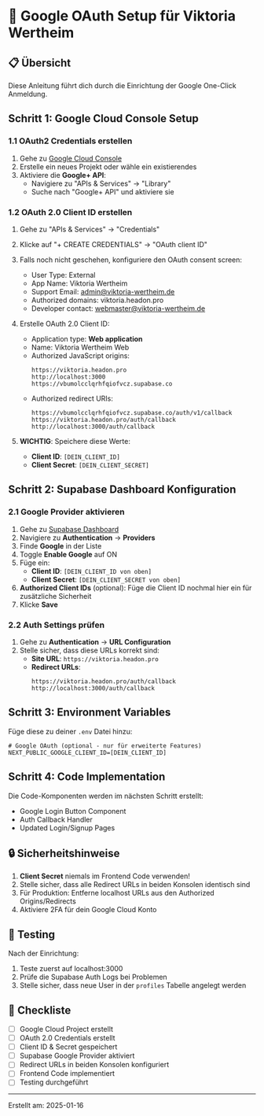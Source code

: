 # 🔐 Google OAuth Setup für Viktoria Wertheim

## 📋 Übersicht
Diese Anleitung führt dich durch die Einrichtung der Google One-Click Anmeldung.

## Schritt 1: Google Cloud Console Setup

### 1.1 OAuth2 Credentials erstellen
1. Gehe zu [Google Cloud Console](https://console.cloud.google.com/)
2. Erstelle ein neues Projekt oder wähle ein existierendes
3. Aktiviere die **Google+ API**:
   - Navigiere zu "APIs & Services" → "Library"
   - Suche nach "Google+ API" und aktiviere sie

### 1.2 OAuth 2.0 Client ID erstellen
1. Gehe zu "APIs & Services" → "Credentials"
2. Klicke auf "+ CREATE CREDENTIALS" → "OAuth client ID"
3. Falls noch nicht geschehen, konfiguriere den OAuth consent screen:
   - User Type: External
   - App Name: Viktoria Wertheim
   - Support Email: admin@viktoria-wertheim.de
   - Authorized domains: viktoria.headon.pro
   - Developer contact: webmaster@viktoria-wertheim.de

4. Erstelle OAuth 2.0 Client ID:
   - Application type: **Web application**
   - Name: Viktoria Wertheim Web
   - Authorized JavaScript origins:
     ```
     https://viktoria.headon.pro
     http://localhost:3000
     https://vbumolcclqrhfqiofvcz.supabase.co
     ```
   - Authorized redirect URIs:
     ```
     https://vbumolcclqrhfqiofvcz.supabase.co/auth/v1/callback
     https://viktoria.headon.pro/auth/callback
     http://localhost:3000/auth/callback
     ```

5. **WICHTIG**: Speichere diese Werte:
   - **Client ID**: `[DEIN_CLIENT_ID]`
   - **Client Secret**: `[DEIN_CLIENT_SECRET]`

## Schritt 2: Supabase Dashboard Konfiguration

### 2.1 Google Provider aktivieren
1. Gehe zu [Supabase Dashboard](https://supabase.com/dashboard/project/vbumolcclqrhfqiofvcz/settings/auth)
2. Navigiere zu **Authentication** → **Providers**
3. Finde **Google** in der Liste
4. Toggle **Enable Google** auf ON
5. Füge ein:
   - **Client ID**: `[DEIN_CLIENT_ID von oben]`
   - **Client Secret**: `[DEIN_CLIENT_SECRET von oben]`
6. **Authorized Client IDs** (optional): Füge die Client ID nochmal hier ein für zusätzliche Sicherheit
7. Klicke **Save**

### 2.2 Auth Settings prüfen
1. Gehe zu **Authentication** → **URL Configuration**
2. Stelle sicher, dass diese URLs korrekt sind:
   - **Site URL**: `https://viktoria.headon.pro`
   - **Redirect URLs**:
     ```
     https://viktoria.headon.pro/auth/callback
     http://localhost:3000/auth/callback
     ```

## Schritt 3: Environment Variables

Füge diese zu deiner `.env` Datei hinzu:
```env
# Google OAuth (optional - nur für erweiterte Features)
NEXT_PUBLIC_GOOGLE_CLIENT_ID=[DEIN_CLIENT_ID]
```

## Schritt 4: Code Implementation

Die Code-Komponenten werden im nächsten Schritt erstellt:
- Google Login Button Component
- Auth Callback Handler
- Updated Login/Signup Pages

## 🔒 Sicherheitshinweise

1. **Client Secret** niemals im Frontend Code verwenden!
2. Stelle sicher, dass alle Redirect URLs in beiden Konsolen identisch sind
3. Für Produktion: Entferne localhost URLs aus den Authorized Origins/Redirects
4. Aktiviere 2FA für dein Google Cloud Konto

## 🧪 Testing

Nach der Einrichtung:
1. Teste zuerst auf localhost:3000
2. Prüfe die Supabase Auth Logs bei Problemen
3. Stelle sicher, dass neue User in der `profiles` Tabelle angelegt werden

## 📝 Checkliste

- [ ] Google Cloud Project erstellt
- [ ] OAuth 2.0 Credentials erstellt
- [ ] Client ID & Secret gespeichert
- [ ] Supabase Google Provider aktiviert
- [ ] Redirect URLs in beiden Konsolen konfiguriert
- [ ] Frontend Code implementiert
- [ ] Testing durchgeführt

---
Erstellt am: 2025-01-16